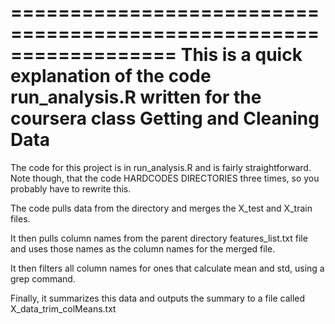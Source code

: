 ==================================================================
This is a quick explanation of the code run_analysis.R written for the coursera
class Getting and Cleaning Data 
=========================================

The code for this project is in run_analysis.R and is fairly straightforward.  
Note though, that the code HARDCODES DIRECTORIES three times, so you probably have to rewrite this. 

The code pulls data from the directory and merges the X_test and X_train files. 

It then pulls column names from the parent directory features_list.txt file and uses those names as the column names for the merged file.  

It then filters all column names for ones that calculate mean and std, using a grep command. 

Finally, it summarizes this data and outputs the summary to a file called X_data_trim_colMeans.txt


